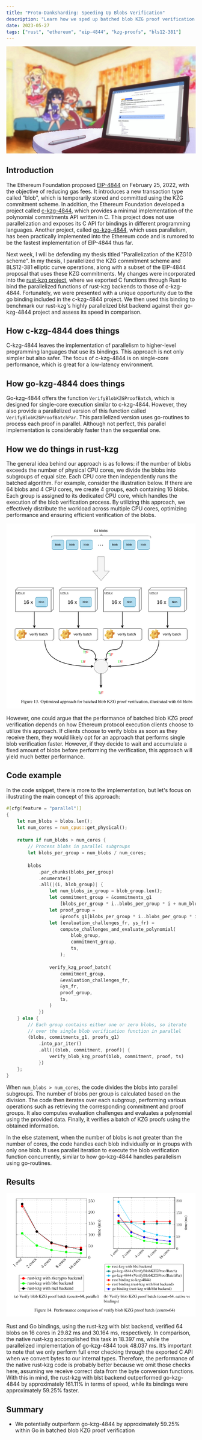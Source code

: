 ```yaml
---
title: "Proto-Danksharding: Speeding Up Blobs Verification"
description: "Learn how we sped up batched blob KZG proof verification by 161.11%"
date: 2023-05-27
tags: ["rust", "ethereum", "eip-4844", "kzg-proofs", "bls12-381"]
---
```


![protodanksharding](/post-images/protodanksharding.jpg)

## Introduction

The Ethereum Foundation proposed <highlight>[EIP-4844](https://eips.ethereum.org/EIPS/eip-4844)</highlight> on February 25, 2022, with the objective of reducing gas fees. It introduces a new transaction type called "blob", which is temporarily stored and committed using the KZG commitment scheme. In addition, the Ethereum Foundation developed a project called <highlight>[c-kzg-4844](https://github.com/ethereum/c-kzg-4844)</highlight>, which provides a minimal implementation of the polynomial commitments API written in C. This project does not use parallelization and exposes its C API for bindings in different programming languages. Another project, called <highlight>[go-kzg-4844](https://github.com/crate-crypto/go-kzg-4844)</highlight>, which uses parallelism, has been practically implemented into the Ethereum code and is rumored to be the fastest implementation of EIP-4844 thus far.

Next week, I will be defending my thesis titled "Parallelization of the KZG10 scheme". In my thesis, I parallelized the KZG commitment scheme and BLS12-381 elliptic curve operations, along with a subset of the EIP-4844 proposal that uses these KZG commitments. My changes were incorporated into the <highlight>[rust-kzg project](https://github.com/sifraitech/rust-kzg)</highlight>, where we exported C functions through Rust to bind the parallelized functions of rust-kzg backends to those of c-kzg-4844. Fortunately, we were presented with a unique opportunity due to the go binding included in the c-kzg-4844 project. We then used this binding to benchmark our rust-kzg's highly parallelized blst backend against their go-kzg-4844 project and assess its speed in comparison.

## How c-kzg-4844 does things

C-kzg-4844 leaves the implementation of parallelism to higher-level programming languages that use its bindings. This approach is not only simpler but also safer. The focus of c-kzg-4844 is on single-core performance, which is great for a low-latency environment.

## How go-kzg-4844 does things

Go-kzg-4844 offers the function `VerifyBlobKZGProofBatch`, which is designed for single-core execution similar to c-kzg-4844. However, they also provide a parallelized version of this function called `VerifyBlobKZGProofBatchPar`. This parallelized version uses go-routines to process each proof in parallel. Although not perfect, this parallel implementation is considerably faster than the sequential one.

## How we do things in rust-kzg

The general idea behind our approach is as follows: if the number of blobs exceeds the number of physical CPU cores, we divide the blobs into subgroups of equal size. Each CPU core then independently runs the batched algorithm. For example, consider the illustration below. If there are 64 blobs and 4 CPU cores, we create 4 groups, each containing 16 blobs. Each group is assigned to its dedicated CPU core, which handles the execution of the blob verification process. By utilizing this approach, we effectively distribute the workload across multiple CPU cores, optimizing performance and ensuring efficient verification of the blobs.

![batched-blob-verification-process](/post-images/batched-blob-verification-approach.png)

However, one could argue that the performance of batched blob KZG proof verification depends on how Ethereum protocol execution clients choose to utilize this approach. If clients choose to verify blobs as soon as they receive them, they would likely opt for an approach that performs single blob verification faster. However, if they decide to wait and accumulate a fixed amount of blobs before performing the verification, this approach will yield much better performance.

## Code example

In the code snippet, there is more to the implementation, but let's focus on illustrating the main concept of this approach:

```rust
#[cfg(feature = "parallel")]
{
    let num_blobs = blobs.len();
    let num_cores = num_cpus::get_physical();

    return if num_blobs > num_cores {
        // Process blobs in parallel subgroups
        let blobs_per_group = num_blobs / num_cores;

        blobs
            .par_chunks(blobs_per_group)
            .enumerate()
            .all(|(i, blob_group)| {
                let num_blobs_in_group = blob_group.len();
                let commitment_group = &commitments_g1
                    [blobs_per_group * i..blobs_per_group * i + num_blobs_in_group];
                let proof_group =
                    &proofs_g1[blobs_per_group * i..blobs_per_group * i + num_blobs_in_group];
                let (evaluation_challenges_fr, ys_fr) =
                    compute_challenges_and_evaluate_polynomial(
                        blob_group,
                        commitment_group,
                        ts,
                    );

                verify_kzg_proof_batch(
                    commitment_group,
                    &evaluation_challenges_fr,
                    &ys_fr,
                    proof_group,
                    ts,
                )
            })
    } else {
        // Each group contains either one or zero blobs, so iterate
        // over the single blob verification function in parallel
        (blobs, commitments_g1, proofs_g1)
            .into_par_iter()
            .all(|(blob, commitment, proof)| {
                verify_blob_kzg_proof(blob, commitment, proof, ts)
            })
    };
}
```

When `num_blobs > num_cores`, the code divides the blobs into parallel subgroups. The number of blobs per group is calculated based on the division. The code then iterates over each subgroup, performing various operations such as retrieving the corresponding commitment and proof groups. It also computes evaluation challenges and evaluates a polynomial using the provided data. Finally, it verifies a batch of KZG proofs using the obtained information.

In the else statement, when the number of blobs is not greater than the number of cores, the code handles each blob individually or in groups with only one blob. It uses parallel iteration to execute the blob verification function concurrently, similar to how go-kzg-4844 handles parallelism using go-routines.

## Results

![batched-blob-verification-results](/post-images/batched-blob-verification-results.png)

Rust and Go bindings, using the rust-kzg with blst backend, verified 64 blobs on 16 cores in 29.82 ms and 30.164 ms, respectively. In comparison, the native rust-kzg accomplished this task in 18.397 ms, while the parallelized implementation of go-kzg-4844 took 48.037 ms. It’s important to note that we only perform full error checking through the exported C API when we convert bytes to our internal types. Therefore, the performance of the native rust-kzg code is probably better because we omit those checks here, assuming we receive correct data from the byte conversion functions. With this in mind, the <highlight>rust-kzg with blst backend outperformed go-kzg-4844 by approximately 161.11% in terms of speed, while its bindings were approximately 59.25% faster</highlight>. 

## Summary

* We potentially outperform go-kzg-4844 by approximately 59.25% within Go in batched blob KZG proof verification
